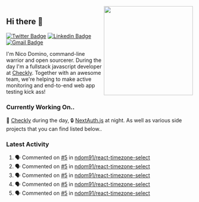 <img align="right" src="https://user-images.githubusercontent.com/7415984/172472491-91b16eac-fa22-4ecf-92df-d687139fd1f9.gif" width="240" />

## Hi there 👋

[![Twitter Badge](https://img.shields.io/badge/-@ndom91-1ca0f1?style=flat-square&labelColor=1ca0f1&logo=twitter&logoColor=white&link=https://twitter.com/ndom91)](https://twitter.com/ndom91) [![Linkedin Badge](https://img.shields.io/badge/-ndom91-blue?style=flat-square&logo=Linkedin&logoColor=white&link=https://www.linkedin.com/in/ndom91/)](https://www.linkedin.com/in/ndom91/) [![Gmail Badge](https://img.shields.io/badge/-yo@ndo.dev-c14438?style=flat-square&logo=mail.ru&logoColor=white&link=mailto:yo@ndo.dev)](mailto:yo@ndo.dev)

I'm Nico Domino, command-line warrior and open sourcerer. During the day I'm a fullstack javascript developer at [Checkly](https://checklyhq.com). Together with an awesome team, we're helping to make active monitoring and end-to-end web app testing kick ass!

### Currently Working On..

🦝 [Checkly](https://checklyhq.com) during the day, 🔒 [NextAuth.js](https://github.com/nextauthjs/next-auth) at night. As well as various side projects that you can find listed below..

<!--START_SECTION_PROFILE_VIEWS:readme-info-->
<!--END_SECTION_PROFILE_VIEWS:readme-info-->

<!--START_SECTION_DAILY_COMMIT:readme-info-->
<!--END_SECTION_DAILY_COMMIT:readme-info-->

<!--START_SECTION_WEEKLY_COMMIT:readme-info-->
<!--END_SECTION_WEEKLY_COMMIT:readme-info-->

### Latest Activity

<!--START_SECTION:activity-->
1. 🗣 Commented on [#5](https://github.com/ndom91/react-timezone-select/pull/5#issuecomment-1690216523) in [ndom91/react-timezone-select](https://github.com/ndom91/react-timezone-select)
2. 🗣 Commented on [#5](https://github.com/ndom91/react-timezone-select/pull/5#issuecomment-1690216456) in [ndom91/react-timezone-select](https://github.com/ndom91/react-timezone-select)
3. 🗣 Commented on [#5](https://github.com/ndom91/react-timezone-select/pull/5#issuecomment-1690216424) in [ndom91/react-timezone-select](https://github.com/ndom91/react-timezone-select)
4. 🗣 Commented on [#5](https://github.com/ndom91/react-timezone-select/pull/5#issuecomment-1690216232) in [ndom91/react-timezone-select](https://github.com/ndom91/react-timezone-select)
5. 🗣 Commented on [#5](https://github.com/ndom91/react-timezone-select/pull/5#issuecomment-1690216208) in [ndom91/react-timezone-select](https://github.com/ndom91/react-timezone-select)
<!--END_SECTION:activity-->
